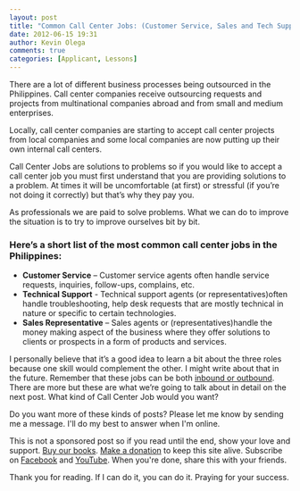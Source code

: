 ```yaml
---
layout: post
title: "Common Call Center Jobs: (Customer Service, Sales and Tech Support)"
date: 2012-06-15 19:31
author: Kevin Olega
comments: true
categories: [Applicant, Lessons]
---
```

There are a lot of different business processes being outsourced in the Philippines. Call center companies receive outsourcing requests and projects from multinational companies abroad and from small and medium enterprises.

Locally, call center companies are starting to accept call center projects from local companies and some local companies are now putting up their own internal call centers.

Call Center Jobs are solutions to problems so if you would like to accept a call center job you must first understand that you are providing solutions to a problem. At times it will be uncomfortable (at first) or stressful (if you’re not doing it correctly) but that’s why they pay you.

As professionals we are paid to solve problems. What we can do to improve the situation is to try to improve ourselves bit by bit.

### Here’s a short list of the most common call center jobs in the Philippines:

*   **Customer Service** – Customer service agents often handle service requests, inquiries, follow-ups, complains, etc.
*   **Technical Support** - Technical support agents (or representatives)often handle troubleshooting, help desk requests that are mostly technical in nature or specific to certain technologies.
*   **Sales Representative** – Sales agents or (representatives)handle the money making aspect of the business where they offer solutions to clients or prospects in a form of products and services.

I personally believe that it’s a good idea to learn a bit about the three roles because one skill would complement the other. I might write about that in the future. Remember that these jobs can be both [inbound or outbound](http://callcentertrainingtips.com/what-is-inbound-and-what-is-outbond/). There are more but these are what we’re going to talk about in detail on the next post. What kind of Call Center Job would you want?

Do you want more of these kinds of posts? Please let me know by sending me a message. I'll do my best to answer when I'm online.

This is not a sponsored post so if you read until the end, show your love and support. [Buy our books](http://callcentertrainingtips.com/promos/).  [Make a donation](http://callcentertrainingtips.com/support/) to keep this site alive. Subscribe on [Facebook](https://www.facebook.com/callcentertrainingtips/) and [YouTube](https://www.youtube.com/channel/UCSRyiovg_InMdQAe7Fn0LtA). When you're done, share this with your friends. 

Thank you for reading. If I can do it, you can do it. Praying for your success.
